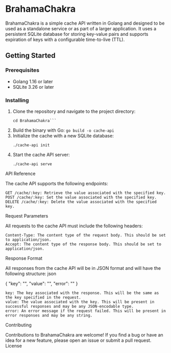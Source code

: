 # BrahamaChakra

BrahamaChakra is a simple cache API written in Golang and designed to be used as a standalone service or as part of a larger application. It uses a persistent SQLite database for storing key-value pairs and supports expiration of keys with a configurable time-to-live (TTL).

## Getting Started

### Prerequisites

- Golang 1.16 or later
- SQLite 3.26 or later

### Installing

1. Clone the repository and navigate to the project directory:
    ```git clone https://github.com/yourusername/BrahamaChakra.git
    cd BrahamaChakra```
2. Build the binary with Go:
    ```go build -o cache-api```
3. Initialize the cache with a new SQLite database:
    ```
    ./cache-api init
    ```
4. Start the cache API server:
    ```
    ./cache-api serve
    ```

API Reference

The cache API supports the following endpoints:

    GET /cache/:key: Retrieve the value associated with the specified key.
    POST /cache/:key: Set the value associated with the specified key.
    DELETE /cache/:key: Delete the value associated with the specified key.

Request Parameters

All requests to the cache API must include the following headers:

    Content-Type: The content type of the request body. This should be set to application/json.
    Accept: The content type of the response body. This should be set to application/json.

Response Format

All responses from the cache API will be in JSON format and will have the following structure:
json

{
  "key": "<string>",
  "value": "<any>",
  "error": "<string>"
}

    key: The key associated with the response. This will be the same as the key specified in the request.
    value: The value associated with the key. This will be present in successful responses and may be any JSON-encodable type.
    error: An error message if the request failed. This will be present in error responses and may be any string.

Contributing

Contributions to BrahamaChakra are welcome! If you find a bug or have an idea for a new feature, please open an issue or submit a pull request.
License